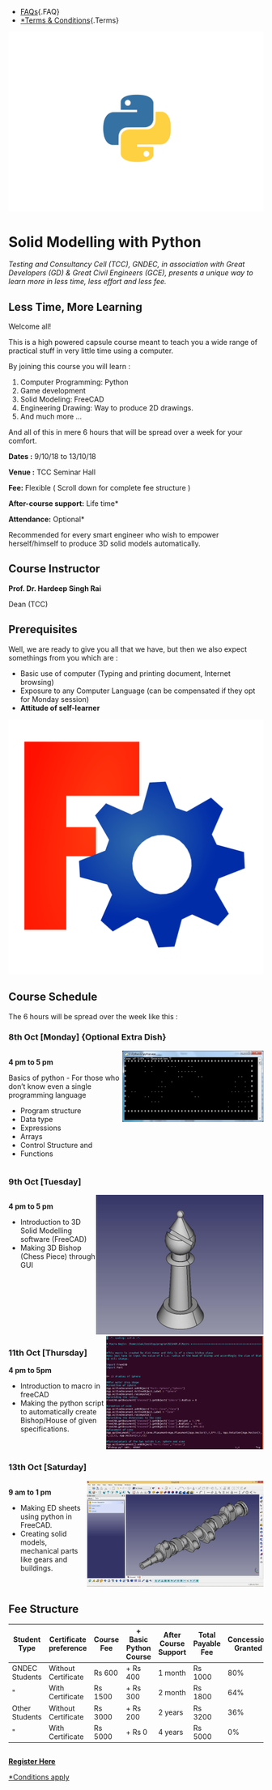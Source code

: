 <link rel = "stylesheet" href = "style/intro.css">

<div markdown="1" class="page">

<div class="nav_bar">
<div class="menu">

* [FAQs](/FAQ.md){.FAQ}
* [\*Terms & Conditions](/Terms.md){.Terms}

</div>
</div>

<div markdown="1" class="First">

<img src="images/py_back.png" class="py_back">

# Solid Modelling with Python


*Testing and Consultancy Cell (TCC), GNDEC, in association with Great Developers (GD) & Great Civil Engineers (GCE), presents a unique way to learn more in less time, less effort and less fee.*


## Less Time, More Learning

Welcome all!

This is a high powered capsule course meant to teach you a wide range of practical stuff in very little time using a computer.

By joining this course you will learn :

1. Computer Programming: Python
1. Game development
1. Solid Modeling: FreeCAD
1. Engineering Drawing: Way to produce 2D drawings.
1. And much more ...

And all of this in mere 6 hours that will be spread over a week for your comfort.

**Dates :** 9/10/18 to 13/10/18

**Venue :** TCC Seminar Hall

**Fee:** Flexible ( Scroll down for complete fee structure )

**After-course support:** Life time*

**Attendance:** Optional*

Recommended for every smart engineer who wish to empower herself/himself to produce 3D solid models automatically.

## Course Instructor

**Prof. Dr. Hardeep Singh Rai**

Dean (TCC)


## Prerequisites

Well, we are ready to give you all that we have, but then we also expect somethings from you which are :
 
* Basic use of computer (Typing and printing document, Internet browsing)
* Exposure to any Computer Language (can be compensated if they opt for Monday session)
* **Attitude of self-learner**

</div>

<div markdown="1" class="Second">

<img src="images/freecad.png" class="freecad">

## Course Schedule

The 6 hours will be spread over the week like this :

### 8th Oct [Monday] {Optional Extra Dish}

<div markdown="1" style="display: flex">

<div markdown="1">

**4 pm to 5 pm**

Basics of python - For those who don’t know even a single programming language           

- Program structure
- Data type
- Expressions
- Arrays
- Control Structure and
- Functions

</div>

<div>
<img src="images/GameOfLife.jpg" alt="GameOfLife" class="GameOfLife">
</div>

</div>

### 9th Oct [Tuesday]

<div markdown="1" style="display: flex">

<div markdown="1">

**4 pm to 5 pm**

- Introduction to 3D Solid Modelling software (FreeCAD)
- Making 3D Bishop (Chess Piece) through GUI

</div>

<div>
<img src="images/bishop.jpg" alt="Bishop Image" class="bishop">
</div>

</div>

<div markdown="1" style="display: flex">

<div markdown="1">

### 11th Oct [Thursday]

**4 pm to 5pm**

- Introduction to macro in freeCAD
- Making the python script to automatically create Bishop/House of given specifications.

</div>

<div>
<img src="images/macro.png" alt="Macro in FreeCAD" class="macro">
</div>

</div>

### 13th Oct [Saturday] 

<div markdown="1" style="display: flex">

<div markdown="1">

**9 am to 1 pm**

- Making ED sheets using python in FreeCAD.
- Creating solid models, mechanical parts like gears and buildings.

</div>

<div>
<img src="images/crankshaft.jpg" alt="crank" class="topGear">
</div>

</div>

</div>

<div markdown="1" style="overflow: scroll">

## Fee Structure

 Student Type | Certificate preference | Course Fee | + Basic Python Course | After Course Support | Total Payable Fee | Concession Granted
--- | --- | --- | --- | --- | --- | --- |
GNDEC Students | Without Certificate | Rs 600 | + Rs 400 | 1 month | Rs 1000 | 80% | 
"               | With Certificate |  Rs 1500 | + Rs 300 | 2 month | Rs 1800 | 64% |
Other Students | Without Certificate|  Rs 3000 | + Rs 200 | 2 years | Rs 3200 | 36% |
"               | With Certificate |  Rs 5000 | + Rs 0 | 4 years | Rs 5000 | 0% |  


</div>

</div>

**[Register Here](https://goo.gl/forms/YeDk8IqOeDLKQOtB2)**

[\*Conditions apply](/Terms.md)

